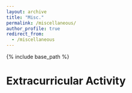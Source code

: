 ```yaml
---
layout: archive
title: "Misc."
permalink: /miscellaneous/
author_profile: true
redirect_from:
  - /miscellaneous
---
```


{% include base_path %}

Extracurricular Activity
=====





